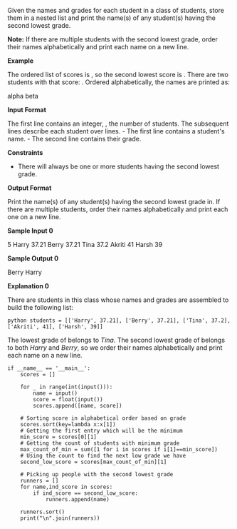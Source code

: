 Given the names and grades for each student in a class of students, store them in a nested list and print the name(s) of any student(s) having the second lowest grade.

**Note:** If there are multiple students with the second lowest grade, order their names alphabetically and print each name on a new line.

**Example**

The ordered list of scores is , so the second lowest score is . There are two students with that score: . Ordered alphabetically, the names are printed as:

alpha
beta

**Input Format**

The first line contains an integer, , the number of students.
The subsequent lines describe each student over lines.
\- The first line contains a student's name.
\- The second line contains their grade.

**Constraints**

*   There will always be one or more students having the second lowest grade.

**Output Format**

Print the name(s) of any student(s) having the second lowest grade in. If there are multiple students, order their names alphabetically and print each one on a new line.

**Sample Input 0**

5
Harry
37.21
Berry
37.21
Tina
37.2
Akriti
41
Harsh
39

**Sample Output 0**

Berry
Harry

**Explanation 0**

There are students in this class whose names and grades are assembled to build the following list:

`python students = [['Harry', 37.21], ['Berry', 37.21], ['Tina', 37.2], ['Akriti', 41], ['Harsh', 39]]`

The lowest grade of belongs to *Tina*. The second lowest grade of belongs to both *Harry* and *Berry*, so we order their names alphabetically and print each name on a new line.

```
if __name__ == '__main__':
    scores = []
    
    for _ in range(int(input())):
        name = input()
        score = float(input())
        scores.append([name, score])
    
    # Sorting score in alphabetical order based on grade
    scores.sort(key=lambda x:x[1])
    # Getting the first entry which will be the minimum
    min_score = scores[0][1]
    # Getting the count of students with minimum grade
    max_count_of_min = sum([1 for i in scores if i[1]==min_score])
    # Using the count to find the next low grade we have
    second_low_score = scores[max_count_of_min][1]
            
    # Picking up people with the second lowest grade
    runners = []
    for name,ind_score in scores:
        if ind_score == second_low_score:
            runners.append(name)

    runners.sort()
    print("\n".join(runners))
```
